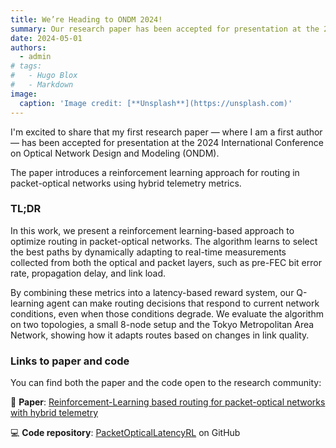 ```yaml
---
title: We’re Heading to ONDM 2024!
summary: Our research paper has been accepted for presentation at the 2024 International Conference on Optical Network Design and Modeling (ONDM)
date: 2024-05-01
authors:
  - admin
# tags:
#   - Hugo Blox
#   - Markdown
image:
  caption: 'Image credit: [**Unsplash**](https://unsplash.com)'
---
```


I'm excited to share that my first research paper — where I am a first author — has been accepted for presentation at the 2024 International Conference on Optical Network Design and Modeling (ONDM). 

The paper introduces a reinforcement learning approach for routing in packet-optical networks using hybrid telemetry metrics.

### TL;DR

In this work, we present a reinforcement learning-based approach to optimize routing in packet-optical networks. The algorithm learns to select the best paths by dynamically adapting to real-time measurements collected from both the optical and packet layers, such as pre-FEC bit error rate, propagation delay, and link load.

By combining these metrics into a latency-based reward system, our Q-learning agent can make routing decisions that respond to current network conditions, even when those conditions degrade. We evaluate the algorithm on two topologies, a small 8-node setup and the Tokyo Metropolitan Area Network, showing how it adapts routes based on changes in link quality.

### Links to paper and code

You can find both the paper and the code open to the research community:

📄 **Paper**: [Reinforcement-Learning based routing for packet-optical networks with hybrid telemetry](https://arxiv.org/abs/2406.12602)

💻 **Code repository**: [PacketOpticalLatencyRL](https://github.com/alexgaarciia/PacketOpticalLatencyRL) on GitHub

